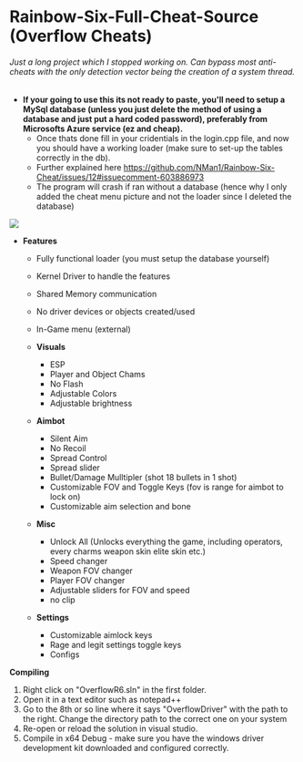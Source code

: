 # Rainbow-Six-Full-Cheat-Source (Overflow Cheats)
###### Just a long project which I stopped working on. Can bypass most anti-cheats with the only detection vector being the creation of a system thread.

- **If your going to use this its not ready to paste, you'll need to setup a MySql database (unless you just delete the method of using a database and just put a hard coded password), preferably from Microsofts Azure service (ez and cheap).** 
     - Once thats done fill in your cridentials in the login.cpp file, and now you should have a working loader (make sure to set-up the tables correctly in the db).
     - Further explained here https://github.com/NMan1/Rainbow-Six-Cheat/issues/12#issuecomment-603886973
     - The program will crash if ran without a database (hence why I only added the cheat menu picture and not the loader since I deleted the database)
   
 <img src="https://i.imgur.com/yGL0VvV.png"/>  
 
- **Features** 	
     - Fully functional loader (you must setup the database yourself)
     - Kernel Driver to handle the features
     - Shared Memory communication
     - No driver devices or objects created/used
     - In-Game menu (external)
     - **Visuals**
        - ESP
        - Player and Object Chams
        - No Flash
        - Adjustable Colors
        - Adjustable brightness

     - **Aimbot**
        - Silent Aim
        - No Recoil
        - Spread Control
        - Spread slider
        - Bullet/Damage Mulltipler (shot 18 bullets in 1 shot)
        - Customizable FOV and Toggle Keys (fov is range for aimbot to lock on)
        - Customizable aim selection and bone

     - **Misc**
        - Unlock All (Unlocks everything the game, including operators, every charms weapon skin elite skin etc.)
        - Speed changer
        - Weapon FOV changer
        - Player FOV changer
        - Adjustable sliders for FOV and speed
        - no clip

     - **Settings**
        - Customizable aimlock keys
        - Rage and legit settings toggle keys
        - Configs


**Compiling**

1. Right click on "OverflowR6.sln" in the first folder.
2. Open it in a text editor such as notepad++
3. Go to the 8th or so line where it says "OverflowDriver" with the path to the right. Change the directory path to the correct one on your system
4. Re-open or reload the solution in visual studio.
5. Compile in x64 Debug - make sure you have the windows driver development kit downloaded and configured correctly.
